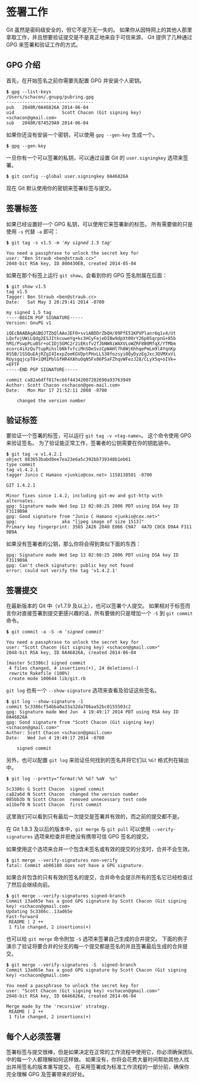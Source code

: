 

# 签署工作

<p>Git 虽然是密码级安全的，但它不是万无一失的。
如果你从因特网上的其他人那里拿取工作，并且想要验证提交是不是真正地来自于可信来源，
Git 提供了几种通过 GPG 来签署和验证工作的方式。</p>


## GPG 介绍

<p>首先，在开始签名之前你需要先配置 GPG 并安装个人密钥。</p>

<pre class="language-bash"><code><span style="font-weight: bold">$</span> gpg --list-keys
/Users/schacon/.gnupg/pubring.gpg
---------------------------------
pub   2048R/0A46826A 2014-06-04
uid                  Scott Chacon (Git signing key) &lt;schacon@gmail.com&gt;
sub   2048R/874529A9 2014-06-04</code></pre>
<p>如果你还没有安装一个密钥，可以使用 <code class="literal">gpg --gen-key</code> 生成一个。</p>

<pre class="language-bash"><code><span style="font-weight: bold">$</span> gpg --gen-key</code></pre>
<p>一旦你有一个可以签署的私钥，可以通过设置 Git 的 <code class="literal">user.signingkey</code> 选项来签署。</p>

<pre class="language-bash"><code><span style="font-weight: bold">$</span> git config --global user.signingkey 0A46826A</code></pre>
<p>现在 Git 默认使用你的密钥来签署标签与提交。</p>



## 签署标签

<p>如果已经设置好一个 GPG 私钥，可以使用它来签署新的标签。
所有需要做的只是使用 <code class="literal">-s</code> 代替 <code class="literal">-a</code> 即可：</p>

<pre class="language-bash"><code><span style="font-weight: bold">$</span> git tag -s v1.5 -m <span style="font-style: italic">&#39;my signed 1.5 tag&#39;</span>

You need a passphrase to unlock the secret key for
user: &quot;Ben Straub &lt;ben@straub.cc&gt;&quot;
2048-bit RSA key, ID 800430EB, created 2014-05-04</code></pre>
<p>如果在那个标签上运行 <code class="literal">git show</code>，会看到你的 GPG 签名附属在后面：</p>

<pre class="language-bash"><code><span style="font-weight: bold">$</span> git show v1.5
tag v1.5
Tagger: Ben Straub &lt;ben@straub.cc&gt;
Date:   Sat May 3 20:29:41 2014 -0700

my signed 1.5 tag
-----BEGIN PGP SIGNATURE-----
Version: GnuPG v1

iQEcBAABAgAGBQJTZbQlAAoJEF0+sviABDDrZbQH/09PfE51KPVPlanr6q1v4/Ut
LQxfojUWiLQdg2ESJItkcuweYg+kc3HCyFejeDIBw9dpXt00rY26p05qrpnG+85b
hM1/PswpPLuBSr+oCIDj5GMC2r2iEKsfv2fJbNW8iWAXVLoWZRF8B0MfqX/YTMbm
ecorc4iXzQu7tupRihslbNkfvfciMnSDeSvzCpWAHl7h8Wj6hhqePmLm9lAYqnKp
8S5B/1SSQuEAjRZgI4IexpZoeKGVDptPHxLLS38fozsyi0QyDyzEgJxcJQVMXxVi
RUysgqjcpT8+iQM1PblGfHR4XAhuOqN5Fx06PSaFZhqvWFezJ28/CLyX5q+oIVk=
=EFTF
-----END PGP SIGNATURE-----

commit ca82a6dff817ec66f44342007202690a93763949
Author: Scott Chacon &lt;schacon@gee-mail.com&gt;
Date:   Mon Mar 17 21:52:11 2008 -0700

    changed the version number</code></pre>



## 验证标签

<p>要验证一个签署的标签，可以运行 <code class="literal">git tag -v &lt;tag-name&gt;</code>。
这个命令使用 GPG 来验证签名。
为了验证能正常工作，签署者的公钥需要在你的钥匙链中。</p>

<pre class="language-bash"><code><span style="font-weight: bold">$</span> git tag -v v1.4.2.1
object 883653babd8ee7ea23e6a5c392bb739348b1eb61
type commit
tag v1.4.2.1
tagger Junio C Hamano &lt;junkio@cox.net&gt; 1158138501 -0700

GIT 1.4.2.1

Minor fixes since 1.4.2, including git-mv and git-http with alternates.
gpg: Signature made Wed Sep 13 02:08:25 2006 PDT using DSA key ID F3119B9A
gpg: Good signature from &quot;Junio C Hamano &lt;junkio@cox.net&gt;&quot;
gpg:                 aka &quot;[jpeg image of size 1513]&quot;
Primary key fingerprint: 3565 2A26 2040 E066 C9A7  4A7D C0C6 D9A4 F311 9B9A</code></pre>
<p>如果没有签署者的公钥，那么你将会得到类似下面的东西：</p>

<pre class="language-bash"><code>gpg: Signature made Wed Sep 13 02:08:25 2006 PDT using DSA key ID F3119B9A
gpg: Can&#39;t check signature: public key not found
error: could not verify the tag &#39;v1.4.2.1&#39;</code></pre>



## 签署提交

<p>在最新版本的 Git 中（v1.7.9 及以上），也可以签署个人提交。
如果相对于标签而言你对直接签署到提交更感兴趣的话，所有要做的只是增加一个 <code class="literal">-S</code> 到 <code class="literal">git commit</code> 命令。</p>

<pre class="language-bash"><code><span style="font-weight: bold">$</span> git commit -a -S -m <span style="font-style: italic">&#39;signed commit&#39;</span>

You need a passphrase to unlock the secret key for
user: &quot;Scott Chacon (Git signing key) &lt;schacon@gmail.com&gt;&quot;
2048-bit RSA key, ID 0A46826A, created 2014-06-04

[master 5c3386c] signed commit
 4 files changed, 4 insertions(+), 24 deletions(-)
 rewrite Rakefile (100%)
 create mode 100644 lib/git.rb</code></pre>
<p><code class="literal">git log</code> 也有一个 <code class="literal">--show-signature</code> 选项来查看及验证这些签名。</p>

<pre class="language-bash"><code><span style="font-weight: bold">$</span> git log --show-signature -1
commit 5c3386cf54bba0a33a32da706aa52bc0155503c2
gpg: Signature made Wed Jun  4 19:49:17 2014 PDT using RSA key ID 0A46826A
gpg: Good signature from &quot;Scott Chacon (Git signing key) &lt;schacon@gmail.com&gt;&quot;
Author: Scott Chacon &lt;schacon@gmail.com&gt;
Date:   Wed Jun 4 19:49:17 2014 -0700

    signed commit</code></pre>
<p>另外，也可以配置 <code class="literal">git log</code> 来验证任何找到的签名并将它们以 <code class="literal">%G?</code> 格式列在输出中。</p>

<pre class="language-bash"><code><span style="font-weight: bold">$</span> git log --pretty=<span style="font-style: italic">&quot;format:%h %G? %aN  %s&quot;</span>

5c3386c G Scott Chacon  signed commit
ca82a6d N Scott Chacon  changed the version number
085bb3b N Scott Chacon  removed unnecessary test code
a11bef0 N Scott Chacon  first commit</code></pre>
<p>这里我们可以看到只有最后一次提交是签署并有效的，而之前的提交都不是。</p>
<p>在 Git 1.8.3 及以后的版本中，<code class="literal">git merge</code> 与 <code class="literal">git pull</code> 可以使用
<code class="literal">--verify-signatures</code> 选项来检查并拒绝没有携带可信 GPG 签名的提交。</p>
<p>如果使用这个选项来合并一个包含未签名或有效的提交的分支时，合并不会生效。</p>

<pre class="language-bash"><code><span style="font-weight: bold">$</span> git merge --verify-signatures non-verify
fatal: Commit ab06180 does not have a GPG signature.</code></pre>
<p>如果合并包含的只有有效的签名的提交，合并命令会提示所有的签名它已经检查过了然后会继续向前。</p>

<pre class="language-bash"><code><span style="font-weight: bold">$</span> git merge --verify-signatures signed-branch
Commit 13ad65e has a good GPG signature by Scott Chacon (Git signing key) &lt;schacon@gmail.com&gt;
Updating 5c3386c..13ad65e
Fast-forward
 README | 2 ++
 1 file changed, 2 insertions(+)</code></pre>
<p>也可以给 <code class="literal">git merge</code> 命令附加 <code class="literal">-S</code> 选项来签署自己生成的合并提交。
下面的例子演示了验证将要合并的分支的每一个提交都是签名的并且签署最后生成的合并提交。</p>

<pre class="language-bash"><code><span style="font-weight: bold">$</span> git merge --verify-signatures -S  signed-branch
Commit 13ad65e has a good GPG signature by Scott Chacon (Git signing key) &lt;schacon@gmail.com&gt;

You need a passphrase to unlock the secret key for
user: &quot;Scott Chacon (Git signing key) &lt;schacon@gmail.com&gt;&quot;
2048-bit RSA key, ID 0A46826A, created 2014-06-04

Merge made by the &#39;recursive&#39; strategy.
 README | 2 ++
 1 file changed, 2 insertions(+)</code></pre>



## 每个人必须签署

<p>签署标签与提交很棒，但是如果决定在正常的工作流程中使用它，你必须确保团队中的每一个人都理解如何这样做。
如果没有，你将会花费大量时间帮助其他人找出并用签名的版本重写提交。
在采用签署成为标准工作流程的一部分前，确保你完全理解 GPG 及签署带来的好处。</p>

